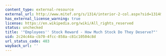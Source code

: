 ```yaml
---
content_type: external-resource
external_url: http://www.mitef.org/s/1314/interior-2-col.aspx?sid=1314&gid=5&pgid=5800
has_external_license_warning: true
license: https://en.wikipedia.org/wiki/All_rights_reserved
status: unchecked
title: '"Employees'' Stock Reward - How Much Stock Do They Deserve?"'
uid: 2c24c44a-cb70-4fcc-858a-c81c10504c8d
url_status_code: 403
wayback_url: ''
---
```

